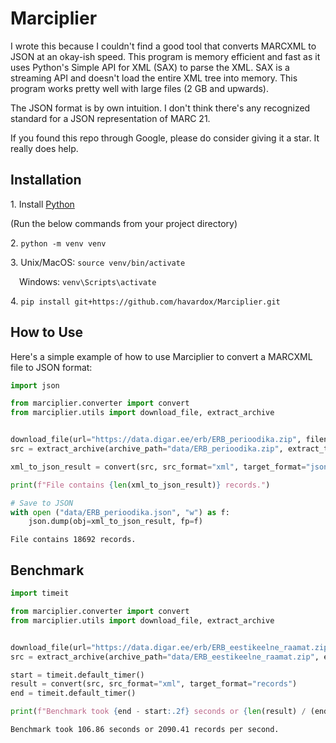 # Marciplier

I wrote this because I couldn't find a good tool that converts MARCXML to JSON at an okay-ish speed. This program is memory efficient and fast as it uses Python's Simple API for XML (SAX) to parse the XML. SAX is a streaming API and doesn't load the entire XML tree into memory. This program works pretty well with large files (2 GB and upwards).

The JSON format is by own intuition. I don't think there's any recognized standard for a JSON representation of MARC 21.

If you found this repo through Google, please do consider giving it a star. It really does help.

## Installation

1\. Install [Python](https://wiki.python.org/moin/BeginnersGuide/Download)

(Run the below commands from your project directory)

2\. `python -m venv venv`

3\. Unix/MacOS: `source venv/bin/activate`

&emsp;Windows: `venv\Scripts\activate`

4\. `pip install git+https://github.com/havardox/Marciplier.git`

## How to Use

Here's a simple example of how to use Marciplier to convert a MARCXML file to JSON format:

```python
import json

from marciplier.converter import convert
from marciplier.utils import download_file, extract_archive


download_file(url="https://data.digar.ee/erb/ERB_perioodika.zip", filename="ERB_perioodika.zip", folder="data")
src = extract_archive(archive_path="data/ERB_perioodika.zip", extract_to="data")[0]

xml_to_json_result = convert(src, src_format="xml", target_format="json")

print(f"File contains {len(xml_to_json_result)} records.")

# Save to JSON
with open ("data/ERB_perioodika.json", "w") as f:
    json.dump(obj=xml_to_json_result, fp=f)
```

`File contains 18692 records.`


## Benchmark

```python
import timeit

from marciplier.converter import convert
from marciplier.utils import download_file, extract_archive


download_file(url="https://data.digar.ee/erb/ERB_eestikeelne_raamat.zip", filename="ERB_eestikeelne_raamat.zip", folder="data")
src = extract_archive(archive_path="data/ERB_eestikeelne_raamat.zip", extract_to="data")[0]

start = timeit.default_timer()
result = convert(src, src_format="xml", target_format="records")
end = timeit.default_timer()

print(f"Benchmark took {end - start:.2f} seconds or {len(result) / (end - start):.2f} records per second.")
```

`Benchmark took 106.86 seconds or 2090.41 records per second.`
